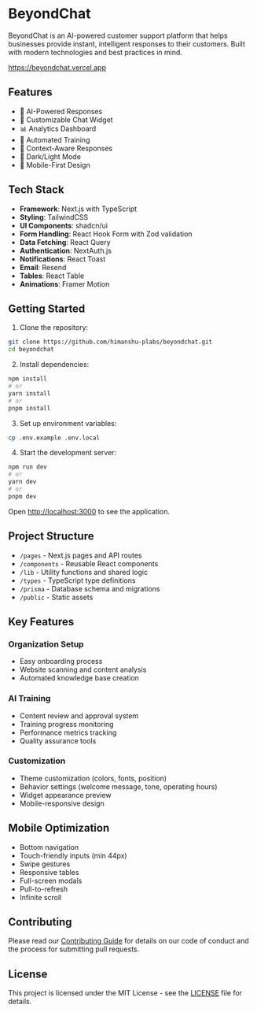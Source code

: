 # BeyondChat

BeyondChat is an AI-powered customer support platform that helps businesses provide instant, intelligent responses to their customers. Built with modern technologies and best practices in mind.

https://beyondchat.vercel.app

## Features

- 🤖 AI-Powered Responses
- 🎨 Customizable Chat Widget
- 📊 Analytics Dashboard
- 🔄 Automated Training
- 🎯 Context-Aware Responses
- 🌙 Dark/Light Mode
- 📱 Mobile-First Design

## Tech Stack

- **Framework**: Next.js with TypeScript
- **Styling**: TailwindCSS
- **UI Components**: shadcn/ui
- **Form Handling**: React Hook Form with Zod validation
- **Data Fetching**: React Query
- **Authentication**: NextAuth.js
- **Notifications**: React Toast
- **Email**: Resend
- **Tables**: React Table
- **Animations**: Framer Motion

## Getting Started

1. Clone the repository:

```bash
git clone https://github.com/himanshu-plabs/beyondchat.git
cd beyondchat
```

2. Install dependencies:

```bash
npm install
# or
yarn install
# or
pnpm install
```

3. Set up environment variables:

```bash
cp .env.example .env.local
```

4. Start the development server:

```bash
npm run dev
# or
yarn dev
# or
pnpm dev
```

Open [http://localhost:3000](http://localhost:3000) to see the application.

## Project Structure

- `/pages` - Next.js pages and API routes
- `/components` - Reusable React components
- `/lib` - Utility functions and shared logic
- `/types` - TypeScript type definitions
- `/prisma` - Database schema and migrations
- `/public` - Static assets

## Key Features

### Organization Setup

- Easy onboarding process
- Website scanning and content analysis
- Automated knowledge base creation

### AI Training

- Content review and approval system
- Training progress monitoring
- Performance metrics tracking
- Quality assurance tools

### Customization

- Theme customization (colors, fonts, position)
- Behavior settings (welcome message, tone, operating hours)
- Widget appearance preview
- Mobile-responsive design

## Mobile Optimization

- Bottom navigation
- Touch-friendly inputs (min 44px)
- Swipe gestures
- Responsive tables
- Full-screen modals
- Pull-to-refresh
- Infinite scroll

## Contributing

Please read our [Contributing Guide](CONTRIBUTING.md) for details on our code of conduct and the process for submitting pull requests.

## License

This project is licensed under the MIT License - see the [LICENSE](LICENSE) file for details.

